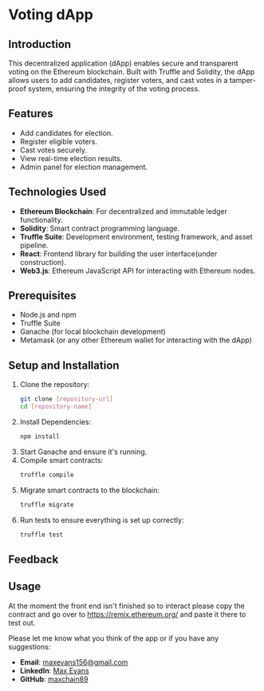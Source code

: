 # Voting dApp

## Introduction

This decentralized application (dApp) enables secure and transparent voting on the Ethereum blockchain. Built with Truffle and Solidity, the dApp allows users to add candidates, register voters, and cast votes in a tamper-proof system, ensuring the integrity of the voting process.

## Features

- Add candidates for election.
- Register eligible voters.
- Cast votes securely.
- View real-time election results.
- Admin panel for election management.

## Technologies Used

- **Ethereum Blockchain**: For decentralized and immutable ledger functionality.
- **Solidity**: Smart contract programming language.
- **Truffle Suite**: Development environment, testing framework, and asset pipeline.
- **React**: Frontend library for building the user interface(under construction).
- **Web3.js**: Ethereum JavaScript API for interacting with Ethereum nodes.

## Prerequisites

- Node.js and npm
- Truffle Suite
- Ganache (for local blockchain development)
- Metamask (or any other Ethereum wallet for interacting with the dApp)

## Setup and Installation

1. Clone the repository:
   ```sh
   git clone [repository-url]
   cd [repository-name]
   ```
2. Install Dependencies:
   ```sh
   npm install
   ```
3. Start Ganache and ensure it's running.
4. Compile smart contracts:
   ```sh
   truffle compile
   ```
5. Migrate smart contracts to the blockchain:
   ```sh
   truffle migrate
   ```
6. Run tests to ensure everything is set up correctly:
   ```sh
   truffle test
   ```

## Feedback

## Usage

At the moment the front end isn't finished so to interact please copy the contract and go over to https://remix.ethereum.org/ and paste it there to test out.

Please let me know what you think of the app or if you have any suggestions:

- **Email**: [maxevans156@gmail.com](mailto:maxevans156@gmail.com)
- **LinkedIn**: [Max Evans](https://www.linkedin.com/in/max-evans523)
- **GitHub**: [maxchain89](https://github.com/maxchain89)
